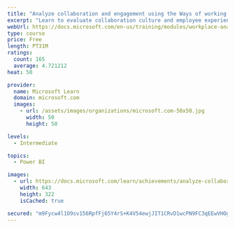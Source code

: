 ```yaml
---
title: "Analyze collaboration and engagement using the Ways of working assessment dashboard in Power BI"
excerpt: "Learn to evaluate collaboration culture and employee experience with a Power BI template by using Viva Insights data in Workplace Analytics."
webUrl: https://docs.microsoft.com/en-us/training/modules/workplace-analytics-ways-working/
type: course
price: Free
length: PT31M
ratings:
  count: 165
  average: 4.721212
heat: 50

provider:
  name: Microsoft Learn
  domain: microsoft.com
  images:
    - url: /assets/images/organizations/microsoft.com-50x50.jpg
      width: 50
      height: 50

levels:
  - Intermediate

topics:
  - Power BI

images:
  - url: https://docs.microsoft.com/learn/achievements/analyze-collaboration-and-engagement-with-ways-working-dashboard-in-workplace-analytics-social.png
    width: 643
    height: 322
    isCached: true

secured: "m9Fycw4l1O9sv156RpfFj65Y4rS+K4V54ewjJIT1CRvD1wcPN9FC3qEEwVHOgPsRahIWgixt9bwVYmhMOBCmcugiF1ldBlTh2e0fA1uq7nlYhoz4E06G9T9X3AhrMlGewrIOF3f1aGTrxQh3qZb64L2in2fQM49pjyET2HRzAzk7jAas6bxvQV8lZOyZvNcFCA6UW+eO1oQYbMJ+pwPGzYp2VxdXlrKgEQi+fsAlUsDU1Yv9DCWOidi8HTm24PPZy2UAr4CE5/+HMGpmtW+yioV9Fyn9QfntTjT8RWgFx3rn0PWn/ZD+P6R0iXORFJmJA42KsKrieqx0FJOosqnBdPC6BWH1a/BEfOCSR1TX86rTYWulyw+itqlc/E/PA0B86EXyJTiwSYN5pN8ldSqcCqnBkuZNpqsBLUSjRUjt3Mw=;ntP0OhOz4fEmd6nKr7ohxg=="
---
```


